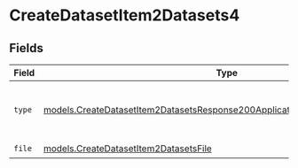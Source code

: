 # CreateDatasetItem2Datasets4


## Fields

| Field                                                                                                                                                            | Type                                                                                                                                                             | Required                                                                                                                                                         | Description                                                                                                                                                      |
| ---------------------------------------------------------------------------------------------------------------------------------------------------------------- | ---------------------------------------------------------------------------------------------------------------------------------------------------------------- | ---------------------------------------------------------------------------------------------------------------------------------------------------------------- | ---------------------------------------------------------------------------------------------------------------------------------------------------------------- |
| `type`                                                                                                                                                           | [models.CreateDatasetItem2DatasetsResponse200ApplicationJSONResponseBodyType](../models/createdatasetitem2datasetsresponse200applicationjsonresponsebodytype.md) | :heavy_check_mark:                                                                                                                                               | The type of the content part. Always `file`.                                                                                                                     |
| `file`                                                                                                                                                           | [models.CreateDatasetItem2DatasetsFile](../models/createdatasetitem2datasetsfile.md)                                                                             | :heavy_check_mark:                                                                                                                                               | N/A                                                                                                                                                              |